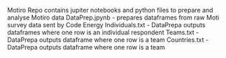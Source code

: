 Motiro Repo contains jupiter notebooks and python files to prepare and analyse Motiro data
DataPrep.jpynb - prepares dataframes from raw Moti survey data sent by Code Energy
Individuals.txt - DataPrepa outputs dataframes where one row is an individual respondent
Teams.txt - DataPrepa outputs dataframe where one row is a team
Countries.txt - DataPrepa outputs dataframe where one row is a team
